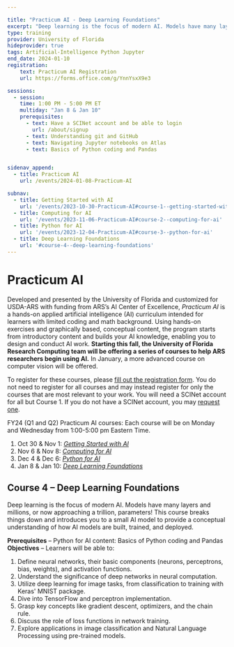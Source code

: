 ```yaml
---

title: "Practicum AI - Deep Learning Foundations"
excerpt: "Deep learning is the focus of modern AI. Models have many layers and millions, or now approaching a trillion, parameters! This course breaks things down and introduces you to a small AI model to provide a conceptual understanding of how AI models are built, trained, and deployed." 
type: training
provider: University of Florida
hideprovider: true
tags: Artificial-Intelligence Python Jupyter
end_date: 2024-01-10
registration:
    text: Practicum AI Registration
    url: https://forms.office.com/g/YnnYsxX9e3

sessions: 
  - session:
    time: 1:00 PM - 5:00 PM ET
    multiday: "Jan 8 & Jan 10"
    prerequisites:
      - text: Have a SCINet account and be able to login 
        url: /about/signup
      - text: Understanding git and GitHub
      - text: Navigating Jupyter notebooks on Atlas
      - text: Basics of Python coding and Pandas


sidenav_append: 
  - title: Practicum AI
    url: /events/2024-01-08-Practicum-AI

subnav:
  - title: Getting Started with AI
    url: '/events/2023-10-30-Practicum-AI#course-1--getting-started-with-ai'
  - title: Computing for AI
    url: '/events/2023-11-06-Practicum-AI#course-2--computing-for-ai'
  - title: Python for AI
    url: '/events/2023-12-04-Practicum-AI#course-3--python-for-ai'
  - title: Deep Learning Foundations
    url: '#course-4--deep-learning-foundations'
---
```


# Practicum AI

Developed and presented by the University of Florida and customized for USDA-ARS with funding from ARS’s AI Center of Excellence, *Practicum AI* is a hands-on applied artificial intelligence (AI) curriculum intended for learners with limited coding and math background. Using hands-on exercises and graphically based, conceptual content, the program starts from introductory content and builds your AI knowledge, enabling you to design and conduct AI work. **Starting this fall, the University of Florida Research Computing team will be offering a series of courses to help ARS researchers begin using AI.** In January, a more advanced course on computer vision will be offered.

To register for these courses, please [fill out the registration form](https://forms.office.com/g/YnnYsxX9e3). You do not need to register for all courses and may instead register for only the courses that are most relevant to your work. You will need a SCINet account for all but Course 1. If you do not have a SCINet account, you may [request one](/about/signup).

FY24 (Q1 and Q2) Practicum AI courses:
Each course will be on Monday and Wednesday from 1:00-5:00 pm Eastern Time.
1.	Oct 30 & Nov 1: *[Getting Started with AI](/events/2023-10-30-Practicum-AI#course-1--getting-started-with-ai)*
1.	Nov 6 & Nov 8: *[Computing for AI](/events/2023-11-06-Practicum-AI#course-2--computing-for-ai)*
1.	Dec 4 & Dec 6: *[Python for AI](/events/2023-12-04-Practicum-AI#course-3--python-for-ai)*
1.	Jan 8 & Jan 10: *[Deep Learning Foundations](/events/2024-01-08-Practicum-AI#course-4--deep-learning-foundations)*

## Course 4 – Deep Learning Foundations

Deep learning is the focus of modern AI. Models have many layers and millions, or now approaching a trillion, parameters! This course breaks things down and introduces you to a small AI model to provide a conceptual understanding of how AI models are built, trained, and deployed.

**Prerequisites** – Python for AI content: Basics of Python coding and Pandas  
**Objectives** – Learners will be able to:
1.	Define neural networks, their basic components (neurons, perceptrons, bias, weights), and activation functions.
2.	Understand the significance of deep networks in neural computation.
3.	Utilize deep learning for image tasks, from classification to training with Keras' MNIST package.
4.	Dive into TensorFlow and perceptron implementation.
5.	Grasp key concepts like gradient descent, optimizers, and the chain rule.
6.	Discuss the role of loss functions in network training.
7.	Explore applications in image classification and Natural Language Processing using pre-trained models.

